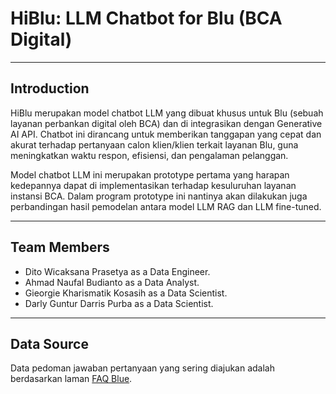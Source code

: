 # HiBlu: LLM Chatbot for Blu (BCA Digital)

---

## Introduction

HiBlu merupakan model chatbot LLM yang dibuat khusus untuk Blu (sebuah layanan perbankan digital oleh BCA) dan di integrasikan dengan Generative AI API. Chatbot ini dirancang untuk memberikan tanggapan yang cepat dan akurat terhadap pertanyaan calon klien/klien terkait layanan Blu, guna meningkatkan waktu respon, efisiensi, dan pengalaman pelanggan.

Model chatbot LLM ini merupakan prototype pertama yang harapan kedepannya dapat di implementasikan terhadap kesuluruhan layanan instansi BCA. Dalam program prototype ini nantinya akan dilakukan juga perbandingan hasil pemodelan antara model LLM RAG dan LLM fine-tuned.

---

## Team Members

   - Dito Wicaksana Prasetya as a Data Engineer.
   - Ahmad Naufal Budianto as a Data Analyst.
   - Gieorgie Kharismatik Kosasih as a Data Scientist.
   - Darly Guntur Darris Purba as a Data Scientist.

---

## Data Source

Data pedoman jawaban pertanyaan yang sering diajukan adalah berdasarkan laman [FAQ Blue](https://blubybcadigital.id/info/faq).